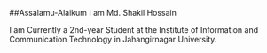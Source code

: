##Assalamu-Alaikum
I am Md. Shakil Hossain

I am Currently a 2nd-year Student at the Institute of Information and Communication Technology in Jahangirnagar University. 
